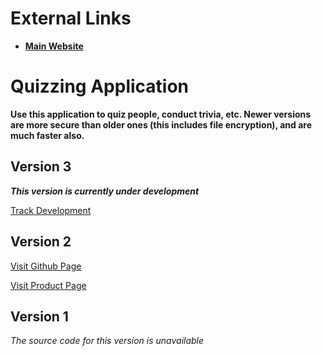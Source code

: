 # External Links

<strong>
  <ul>
    <li>
      <a href="https://geetanshgautam.wixsite.com/home", target="_">Main Website</a>
    </li>
  </ul>
</strong>

# Quizzing Application
<strong>Use this application to quiz people, conduct trivia, etc. Newer versions are more secure than older ones (this includes file encryption), and are much faster also.</strong>

## Version 3
<em><strong>This version is currently under development</strong></em>

<a href="https://geetanshgautam0.github.io/QAS3">Track Development</a>

## Version 2
<a href="https://geetanshgautam0.github.io/Quizzing-Application-2">Visit Github Page</a>

<a href="https://geetanshgautam.wixsite.com/home/qa-ver2-product-page">Visit Product Page</a>

## Version 1
<em>The source code for this version is unavailable</em>

